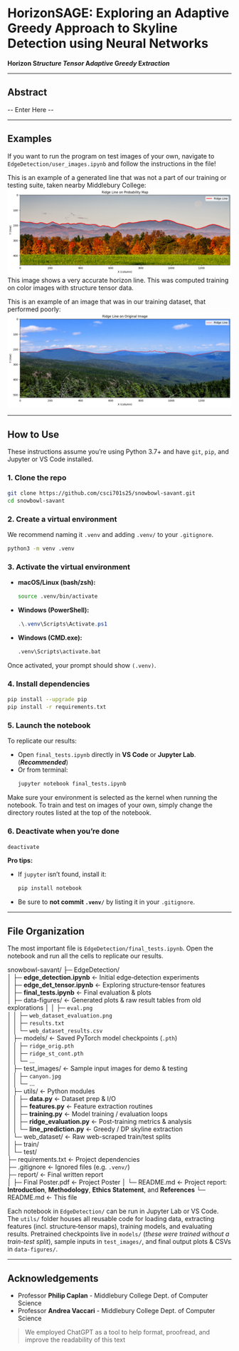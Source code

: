 # HorizonSAGE: Exploring an Adaptive Greedy Approach to Skyline Detection using Neural Networks
**Horizon S*tructure Tensor* A*daptive* G*reedy* E*xtraction***
<!-- SPDX-License-Identifier: MIT -->
---
## Abstract

-- Enter Here --

---
## Examples
If you want to run the program on test images of your own, navigate to `EdgeDetection/user_images.ipynb` and follow the instructions in the file!

This is an example of a generated line that was not a part of our training or testing suite, taken nearby Middlebury College:
![Middlebury Mountain Range with Line](/media/midd_line.png)
This image shows a very accurate horizon line. This was computed training on color images with structure tensor data.

This is an example of an image that was in our training dataset, that performed poorly:
![Decent line with poor detection in a region](/media/image3_line.png)

---
## How to Use    
These instructions assume you’re using Python 3.7+ and have `git`, `pip`, and Jupyter or VS Code installed.
### 1. Clone the repo
```bash
git clone https://github.com/csci701s25/snowbowl-savant.git 
cd snowbowl-savant
```
### 2. Create a virtual environment
We recommend naming it `.venv` and adding `.venv/` to your `.gitignore`.
```bash
python3 -m venv .venv
```
### 3. Activate the virtual environment
- **macOS/Linux (bash/zsh):**
  ```bash
  source .venv/bin/activate
  ```
- **Windows (PowerShell):**
  ```powershell
  .\.venv\Scripts\Activate.ps1
  ```
- **Windows (CMD.exe):**
  ```cmd
  .venv\Scripts\activate.bat
  ```
Once activated, your prompt should show `(.venv)`.
### 4. Install dependencies
```bash
pip install --upgrade pip
pip install -r requirements.txt
```
### 5. Launch the notebook
To replicate our results:
- Open `final_tests.ipynb` directly in **VS Code** or **Jupyter Lab**. (***Recommended***)
- Or from terminal:
  ```bash
  jupyter notebook final_tests.ipynb
  ```
Make sure your environment is selected as the kernel when running the notebook.
To train and test on images of your own, simply change the directory routes listed at the top of the notebook.
### 6. Deactivate when you’re done
```bash
deactivate
```
**Pro tips:**
- If `jupyter` isn’t found, install it:
  ```bash
  pip install notebook
  ```
- Be sure to **not commit `.venv/`** by listing it in your `.gitignore`.

---
## File Organization
The most important file is `EdgeDetection/final_tests.ipynb`. Open the notebook and run all the cells to replicate our results.

snowbowl-savant/
├─ EdgeDetection/  
│  ├─ **edge_detection.ipynb**        ← Initial edge‐detection experiments  
│  ├─ **edge_det_tensor.ipynb**       ← Exploring structure‐tensor features  
│  ├─ **final_tests.ipynb**           ← Final evaluation & plots  
│  ├─ data-figures/                   ← Generated plots & raw result tables from old explorations
│  │   ├─ `eval.png`  
│  │   ├─ `web_dataset_evaluation.png`  
│  │   ├─ `results.txt`  
│  │   └─ `web_dataset_results.csv`  
│  ├─ models/                         ← Saved PyTorch model checkpoints (`.pth`)  
│  │   ├─ `ridge_orig.pth`  
│  │   ├─ `ridge_st_cont.pth`  
│  │   └─ …  
│  ├─ test_images/                    ← Sample input images for demo & testing  
│  │   ├─ `canyon.jpg`  
│  │   └─ …  
│  ├─ utils/                          ← Python modules  
│  │   ├─ **data.py**                 ← Dataset prep & I/O  
│  │   ├─ **features.py**             ← Feature extraction routines  
│  │   ├─ **training.py**             ← Model training / evaluation loops  
│  │   ├─ **ridge_evaluation.py**     ← Post-training metrics & analysis  
│  │   └─ **line_prediction.py**      ← Greedy / DP skyline extraction  
│  └─ web_dataset/                    ← Raw web-scraped train/test splits  
│      ├─ train/  
│      └─ test/  
├─ requirements.txt                   ← Project dependencies  
├─ .gitignore                         ← Ignored files (e.g. `.venv/`)  
├─ report/                            ← Final written report  
│   ├─ Final Poster.pdf               ← Project Poster
│   └─ README.md                      ← Project report: **Introduction**, **Methodology**, **Ethics Statement**, and **References**
└─ README.md                          ← This file  

Each notebook in `EdgeDetection/` can be run in Jupyter Lab or VS Code. The `utils/` folder houses all reusable code for loading data, extracting features (incl. structure‐tensor maps), training models, and evaluating results. Pretrained checkpoints live in `models/` (*these were trained without a train-test split*), sample inputs in `test_images/`, and final output plots & CSVs in `data-figures/`.

---
## Acknowledgements
- Professor **Philip Caplan** - Middlebury College Dept. of Computer Science
- Professor **Andrea Vaccari** - Middlebury College Dept. of Computer Science

> We employed ChatGPT as a tool to help format, proofread, and improve the readability of this text
